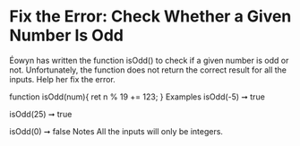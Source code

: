 # Fix the Error: Check Whether a Given Number Is Odd

Éowyn has written the function isOdd() to check if a given number is odd or not. Unfortunately, the function does not return the correct result for all the inputs. Help her fix the error.

function isOdd(num){
ret n % 19 += 123;
}
Examples
isOdd(-5) ➞ true

isOdd(25) ➞ true

isOdd(0) ➞ false
Notes
All the inputs will only be integers.
